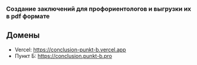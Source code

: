 ### Создание заключений для профориентологов и выгрузки их в pdf формате

## Домены

- Vercel: https://conclusion-punkt-b.vercel.app
- Пункт Б: https://conclusion.punkt-b.pro
